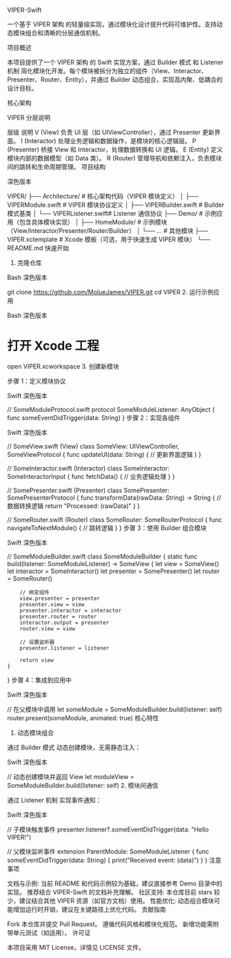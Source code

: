 VIPER-Swift

一个基于 VIPER 架构 的轻量级实现，通过模块化设计提升代码可维护性。支持动态模块组合和清晰的分层通信机制。

项目概述

本项目提供了一个 VIPER 架构 的 Swift 实现方案，通过 Builder 模式 和 Listener 机制 简化模块化开发。每个模块被拆分为独立的组件（View、Interactor、Presenter、Router、Entity），并通过 Builder 动态组合，实现高内聚、低耦合的设计目标。

核心架构

VIPER 分层说明

层级	说明
V (View)	负责 UI 层（如 UIViewController），通过 Presenter 更新界面。
I (Interactor)	处理业务逻辑和数据操作，是模块的核心逻辑层。
P (Presenter)	桥接 View 和 Interactor，处理数据转换和 UI 逻辑。
E (Entity)	定义模块内部的数据模型（如 Data 类）。
R (Router)	管理导航和依赖注入，负责模块间的跳转和生命周期管理。
项目结构

深色版本

VIPER/
├── Architecture/          # 核心架构代码（VIPER 模块定义）
│   ├── VIPERModule.swift  # VIPER 模块协议定义
│   ├── VIPERBuilder.swift # Builder 模式基类
│   └── VIPERListener.swift# Listener 通信协议
├── Demo/                  # 示例应用（包含具体模块实现）
│   ├── HomeModule/        # 示例模块（View/Interactor/Presenter/Router/Builder）
│   └── ...                # 其他模块
├── VIPER.xctemplate       # Xcode 模板（可选，用于快速生成 VIPER 模块）
└── README.md
快速开始

1. 克隆仓库

Bash
深色版本

git clone https://github.com/MolueJames/VIPER.git
cd VIPER
2. 运行示例应用

Bash
深色版本

# 打开 Xcode 工程
open VIPER.xcworkspace
3. 创建新模块

步骤 1：定义模块协议

Swift
深色版本

// SomeModuleProtocol.swift
protocol SomeModuleListener: AnyObject {
    func someEventDidTrigger(data: String)
}
步骤 2：实现各组件

Swift
深色版本

// SomeView.swift (View)
class SomeView: UIViewController, SomeViewProtocol {
    func updateUI(data: String) {
        // 更新界面逻辑
    }
}

// SomeInteractor.swift (Interactor)
class SomeInteractor: SomeInteractorInput {
    func fetchData() {
        // 业务逻辑处理
    }
}

// SomePresenter.swift (Presenter)
class SomePresenter: SomePresenterProtocol {
    func transformData(rawData: String) -> String {
        // 数据转换逻辑
        return "Processed: \(rawData)"
    }
}

// SomeRouter.swift (Router)
class SomeRouter: SomeRouterProtocol {
    func navigateToNextModule() {
        // 跳转逻辑
    }
}
步骤 3：使用 Builder 组合模块

Swift
深色版本

// SomeModuleBuilder.swift
class SomeModuleBuilder {
    static func build(listener: SomeModuleListener) -> SomeView {
        let view = SomeView()
        let interactor = SomeInteractor()
        let presenter = SomePresenter()
        let router = SomeRouter()
        
        // 绑定组件
        view.presenter = presenter
        presenter.view = view
        presenter.interactor = interactor
        presenter.router = router
        interactor.output = presenter
        router.view = view
        
        // 设置监听器
        presenter.listener = listener
        
        return view
    }
}
步骤 4：集成到应用中

Swift
深色版本

// 在父模块中调用
let someModule = SomeModuleBuilder.build(listener: self)
router.present(someModule, animated: true)
核心特性

1. 动态模块组合

通过 Builder 模式 动态创建模块，无需静态注入：

Swift
深色版本

// 动态创建模块并返回 View
let moduleView = SomeModuleBuilder.build(listener: self)
2. 模块间通信

通过 Listener 机制 实现事件通知：

Swift
深色版本

// 子模块触发事件
presenter.listener?.someEventDidTrigger(data: "Hello VIPER!")

// 父模块监听事件
extension ParentModule: SomeModuleListener {
    func someEventDidTrigger(data: String) {
        print("Received event: \(data)")
    }
}
注意事项

文档与示例:
当前 README 和代码示例较为基础，建议直接参考 Demo 目录中的实现。
推荐结合 VIPER-Swift 的文档补充理解。
社区支持:
本仓库目前 stars 较少，建议结合其他 VIPER 资源（如官方文档）使用。
性能优化:
动态组合模块可能增加运行时开销，建议在关键路径上优化代码。
贡献指南

Fork 本仓库并提交 Pull Request。
遵循代码风格和模块化规范。
新增功能需附带单元测试（如适用）。
许可证

本项目采用 MIT License，详情见 LICENSE 文件。
